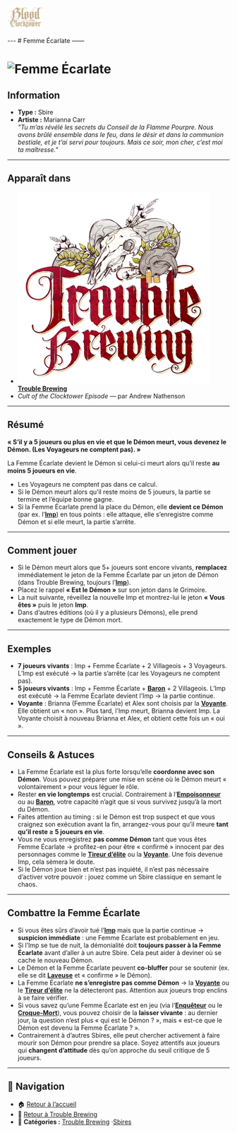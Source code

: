 <p align="left">
  <a href="/botc-fr-bambi/">
    <img src="../images/logo.png" alt="Accueil BotC FR" width="80">
  </a>
</p>
---
# Femme Écarlate
——

# ![Femme Écarlate](../images/Icon_scarlet_woman.png) 

## Information
- **Type :** Sbire  
- **Artiste :** Marianna Carr  
*"Tu m’as révélé les secrets du Conseil de la Flamme Pourpre. Nous avons brûlé ensemble dans le feu, dans le désir et dans la communion bestiale, et je t’ai servi pour toujours. Mais ce soir, mon cher, c’est moi ta maîtresse."*

---

## Apparaît dans
- ![Trouble Brewing](../images/Logo_trouble_brewing.png) [**Trouble Brewing**](../trouble_brewing.md)  
- *Cult of the Clocktower Episode* — par Andrew Nathenson  

---

## Résumé
**« S’il y a 5 joueurs ou plus en vie et que le Démon meurt, vous devenez le Démon. (Les Voyageurs ne comptent pas). »**

La Femme Écarlate devient le Démon si celui-ci meurt alors qu’il reste **au moins 5 joueurs en vie**.  
- Les Voyageurs ne comptent pas dans ce calcul.  
- Si le Démon meurt alors qu’il reste moins de 5 joueurs, la partie se termine et l’équipe bonne gagne.  
- Si la Femme Écarlate prend la place du Démon, elle **devient ce Démon** (par ex. l’[**Imp**](../tb_roles/imp.md)) en tous points : elle attaque, elle s’enregistre comme Démon et si elle meurt, la partie s’arrête.

---

## Comment jouer
- Si le Démon meurt alors que 5+ joueurs sont encore vivants, **remplacez** immédiatement le jeton de la Femme Écarlate par un jeton de Démon (dans Trouble Brewing, toujours l’[**Imp**](../tb_roles/imp.md)).  
- Placez le rappel **« Est le Démon »** sur son jeton dans le Grimoire.  
- La nuit suivante, réveillez la nouvelle Imp et montrez-lui le jeton **« Vous êtes »** puis le jeton **Imp**.  
- Dans d’autres éditions (où il y a plusieurs Démons), elle prend exactement le type de Démon mort.  

---

## Exemples
- **7 joueurs vivants** : Imp + Femme Écarlate + 2 Villageois + 3 Voyageurs. L’Imp est exécuté → la partie s’arrête (car les Voyageurs ne comptent pas).  
- **5 joueurs vivants** : Imp + Femme Écarlate + [**Baron**](../tb_roles/baron.md) + 2 Villageois. L’Imp est exécuté → la Femme Écarlate devient l’Imp → la partie continue.  
- **Voyante** : Brianna (Femme Écarlate) et Alex sont choisis par la [**Voyante**](../tb_roles/voyante.md). Elle obtient un « non ». Plus tard, l’Imp meurt, Brianna devient Imp. La Voyante choisit à nouveau Brianna et Alex, et obtient cette fois un « oui ».  

---

## Conseils & Astuces
- La Femme Écarlate est la plus forte lorsqu’elle **coordonne avec son Démon**. Vous pouvez préparer une mise en scène où le Démon meurt « volontairement » pour vous léguer le rôle.  
- Rester **en vie longtemps** est crucial. Contrairement à l’[**Empoisonneur**](../tb_roles/empoisonneur.md) ou au [**Baron**](../tb_roles/baron.md), votre capacité n’agit que si vous survivez jusqu’à la mort du Démon.  
- Faites attention au timing : si le Démon est trop suspect et que vous craignez son exécution avant la fin, arrangez-vous pour qu’il meure **tant qu’il reste ≥ 5 joueurs en vie**.  
- Vous ne vous enregistrez **pas comme Démon** tant que vous êtes Femme Écarlate → profitez-en pour être « confirmé » innocent par des personnages comme le [**Tireur d’élite**](../tb_roles/tueur.md) ou la [**Voyante**](../tb_roles/voyante.md). Une fois devenue Imp, cela sèmera le doute.  
- Si le Démon joue bien et n’est pas inquiété, il n’est pas nécessaire d’activer votre pouvoir : jouez comme un Sbire classique en semant le chaos.  

---

## Combattre la Femme Écarlate
- Si vous êtes sûrs d’avoir tué l’[**Imp**](../tb_roles/imp.md) mais que la partie continue → **suspicion immédiate** : une Femme Écarlate est probablement en jeu.  
- Si l’Imp se tue de nuit, la démonialité doit **toujours passer à la Femme Écarlate** avant d’aller à un autre Sbire. Cela peut aider à deviner où se cache le nouveau Démon.  
- Le Démon et la Femme Écarlate peuvent **co-bluffer** pour se soutenir (ex. elle se dit [**Laveuse**](../tb_roles/laveuse.md) et « confirme » le Démon).  
- La Femme Écarlate **ne s’enregistre pas comme Démon** → la [**Voyante**](../tb_roles/voyante.md) ou le [**Tireur d’élite**](../tb_roles/tueur.md) ne la détecteront pas. Attention aux joueurs trop enclins à se faire vérifier.  
- Si vous savez qu’une Femme Écarlate est en jeu (via l’[**Enquêteur**](../tb_roles/enqueteur.md) ou le [**Croque-Mort**](../tb_roles/croquemort.md)), vous pouvez choisir de la **laisser vivante** : au dernier jour, la question n’est plus « qui est le Démon ? », mais « est-ce que le Démon est devenu la Femme Écarlate ? ».  
- Contrairement à d’autres Sbires, elle peut chercher activement à faire mourir son Démon pour prendre sa place. Soyez attentifs aux joueurs qui **changent d’attitude** dès qu’on approche du seuil critique de 5 joueurs.  

---

## 📂 Navigation
- 🏠 [Retour à l’accueil](/botc-fr-bambi/)  
- 🍺 [Retour à Trouble Brewing](../trouble_brewing.md)  
- 📂 **Catégories :** [Trouble Brewing](../trouble_brewing.md) ·[Sbires](../sbires.md)  

